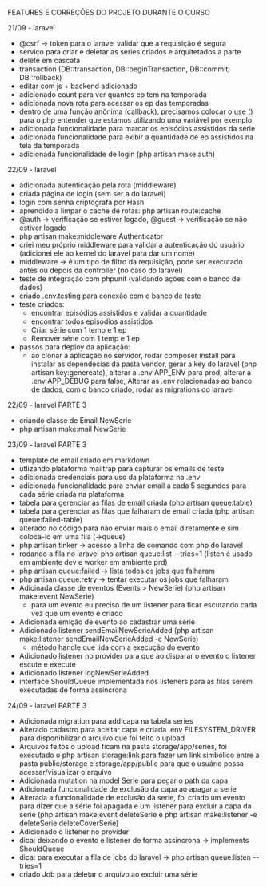 FEATURES E CORREÇÕES DO PROJETO DURANTE O CURSO

21/09 - laravel
* @csrf -> token para o laravel validar que a requisição é segura
* serviço para criar e deletar as series criados e arquitetados a parte
* delete em cascata
* transaction (DB::transaction, DB::beginTransaction, DB::commit, DB::rollback)
* editar com js + backend adicionado
* adicionado count para ver quantos ep tem na temporada
* adicionada nova rota para acessar os ep das temporadas
* dentro de uma função anônima (callback), precisamos colocar o use () para o php entender que estamos utilizando uma variável por exemplo
* adicionada funcionalidade para marcar os episódios assistidos da série
* adicionada funcionalidade para exibir a quantidade de ep assistidos na tela da temporada
* adicionada funcionalidade de login (php artisan make:auth)

22/09 - laravel
* adicionada autenticação pela rota (middleware)
* criada página de login (sem ser a do laravel)
* login com senha criptografa por Hash
* aprendido a limpar o cache de rotas: php artisan route:cache
* @auth -> verificação se estiver logado, @guest -> verificação se não estiver logado
* php artisan make:middleware Authenticator
* criei meu próprio middleware para validar a autenticação do usuário (adicionei ele ao kernel do laravel para dar um nome)
* middleware -> é um tipo de filtro da requisição, pode ser executado antes ou depois da controller (no caso do laravel)
* teste de integração com phpunit (validando ações com o banco de dados)
* criado .env.testing para conexão com o banco de teste
* teste criados:
	* encontrar episódios assistidos e validar a quantidade
	* encontrar todos episódios assistidos
	* Criar série com 1 temp e 1 ep
	* Remover série com 1 temp e 1 ep
* passos para deploy da aplicação:
	* ao clonar a aplicação no servidor, rodar composer install para instalar as dependecias da pasta vendor, gerar a key do laravel (php artisan key:genereate), 
	alterar a .env APP_ENV para prod, alterar a .env APP_DEBUG para false, Alterar as .env relacionadas ao banco de dados, com o banco criado, rodar as migrations do laravel
	
22/09 - laravel PARTE 3
* criando classe de Email NewSerie
* php artisan make:mail NewSerie

23/09 - laravel PARTE 3
* template de email criado em markdown
* utlizando plataforma mailtrap para capturar os emails de teste
* adicionada credenciais para uso da plataforma na .env
* adicionada funcionalidade para enviar email a cada 5 segundos para cada série criada na plataforma
* tabela para gerenciar as filas de email criada (php artisan queue:table)
* tabela para gerenciar as filas que falharam de email criada (php artisan queue:failed-table)
* alterado no código para não enviar mais o email diretamente e sim coloca-lo em uma fila (->queue)
* php artisan tinker -> acesso a linha de comando com php do laravel
* rodando a fila no laravel php artisan queue:list --tries=1 (listen é usado em ambiente dev e worker em ambiente prd)
* php artisan queue:failed -> lista todos os jobs que falharam
* php artisan queue:retry -> tentar executar os jobs que falharam
* Adicinada classe de eventos (Events > NewSerie) (php artisan make:event NewSerie)
	* para um evento eu preciso de um listener para ficar escutando cada vez que um evento é criado
* Adicionada emição de evento ao cadastrar uma série
* Adicionado listener sendEmailNewSerieAdded (php artisan make:listener sendEmailNewSerieAdded -e NewSerie) 
	* método handle que lida com a execução do evento
* Adicionado listener no provider para que ao disparar o evento o listener escute e execute
* Adicionado listener logNewSerieAdded
* interface ShouldQueue implementada nos listeners para as filas serem executadas de forma assíncrona

24/09 - laravel PARTE 3
* Adicionada migration para add capa na tabela series
* Alterado cadastro para aceitar capa e criada .env FILESYSTEM_DRIVER para disponibilizar o arquivo que foi feito o upload
* Arquivos feitos o upload ficam na pasta storage/app/series, foi executado o php artisan storage:link para 
	fazer um link simbólico entre a pasta public/storage e storage/app/public para que o usuário possa acessar/visualizar o arquivo
* Adicionada mutation na model Serie para pegar o path da capa
* Adicionada funcionalidade de exclusão da capa ao apagar a serie
* Alterada a funcionalidade de exclusão da serie, foi criado um evento para dizer que a série 
	foi apagada e um listener para excluir a capa da serie (php artisan make:event deleteSerie e php artisan make:listener -e deleteSerie deleteCoverSerie)
* Adicionado o listener no provider
* dica: deixando o evento e listener de forma assíncrona -> implements ShouldQueue
* dica: para executar a fila de jobs do laravel -> php artisan queue:listen --tries=1
* criado Job para deletar o arquivo ao excluir uma série
